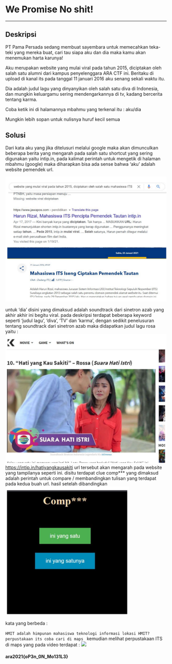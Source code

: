 # We Promise No shit!
---
## Deskripsi
PT Pama Persada sedang membuat sayembara untuk memecahkan teka-teki yang mereka buat, cari tau siapa aku dan dia maka kamu akan menemukan harta karunya!

Aku merupakan website yang mulai viral pada tahun 2015, diciptakan oleh salah satu alumni dari kampus penyelenggara ARA CTF ini. Beritaku di upload di kanal its pada tanggal 11 januari 2016 aku senang sekali waktu itu.

Dia adalah judul lagu yang dinyanyikan oleh salah satu diva di Indonesia, dan mungkin keluargamu sering mendengarkannya di tv, kadang bercerita tentang karma.

Coba ketik ini di halamannya mbahmu yang terkenal itu :
aku/dia

Mungkin lebih sopan untuk nulisnya huruf kecil semua

## Solusi
Dari kata aku yang jika ditelusuri melalui google maka akan dimunculkan beberapa berita yang mengarah pada salah satu shortcut yang sering digunakan yaitu intip.in, pada kalimat perintah untuk mengetik di halaman mbahmu (google) maka diharapkan bisa ada sense bahwa ‘aku’ adalah website pemendek url. 

![](pict.png)


untuk ‘dia’ disini yang dimaksud adalah soundtrack dari sinetron azab yang akhir akhir ini begitu viral. pada deskripsi terdapat beberapa keyword seperti ‘judul lagu’, ‘diva’, ‘TV’ dan ‘karma’, dengan sedikit penelusuran tentang soundtrack dari sinetron azab maka didapatkan judul lagu rosa yaitu :
![](pict2.png)
https://intip.in/hatiyangkausakiti 
url tersebut akan mengarah pada website yang tampilanya seperti ini. disitu terdapat clue comp*** yang dimaksud adalah perintah untuk compare / membandingkan tulisan yang terdapat pada kedua buah url.
hasil setelah dibandingkan
![](pict3.png)

kata yang berbeda :

```HMIT adalah himpunan mahasiswa teknologi informasi lokasi HMIT? perpustakaan its coba cari di maps ```
kemudian melihat perpustakaan ITS di maps yang pada video terdapat :
![](pict5.png)
#### ara2021{oP3n_0N_Mo131L3}
